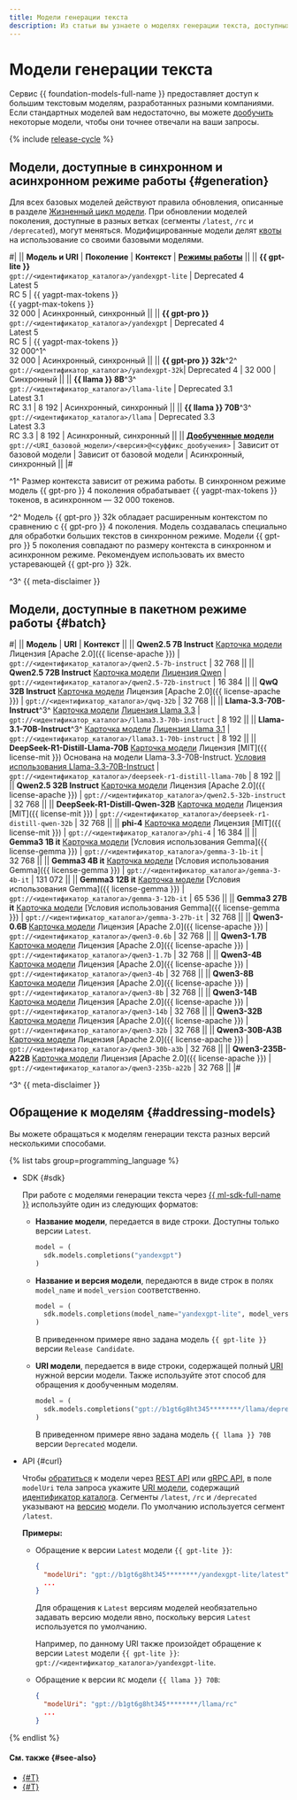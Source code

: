 ```yaml
---
title: Модели генерации текста
description: Из статьи вы узнаете о моделях генерации текста, доступных в сервисе {{ foundation-models-name }}.
---
```


# Модели генерации текста

Сервис {{ foundation-models-full-name }} предоставляет доступ к большим текстовым моделям, разработанных разными компаниями. Если стандартных моделей вам недостаточно, вы можете [дообучить](../tuning/index.md) некоторые модели, чтобы они точнее отвечали на ваши запросы.

{% include [release-cycle](../../../_includes/foundation-models/release-cycle.md) %}

## Модели, доступные в синхронном и асинхронном режиме работы {#generation}

Для всех базовых моделей действуют правила обновления, описанные в разделе [Жизненный цикл модели](#model-lifecycle). При обновлении моделей поколения, доступные в разных ветках (сегменты `/latest`, `/rc` и `/deprecated`), могут меняться. Модифицированные модели делят [квоты](../limits.md#quotas) на использование со своими базовыми моделями.

#|
|| **Модель и URI** | **Поколение** | **Контекст** | **[Режимы работы](../index.md#working-mode)** ||
|| **{{ gpt-lite }}** </br>`gpt://<идентификатор_каталога>/yandexgpt-lite`	| Deprecated 4</br>Latest 5</br>RC 5 | {{ yagpt-max-tokens }}</br>{{ yagpt-max-tokens }}</br>32 000 | Асинхронный, синхронный ||
|| **{{ gpt-pro }}** </br>`gpt://<идентификатор_каталога>/yandexgpt` | Deprecated 4</br>Latest 5</br>RC 5 | {{ yagpt-max-tokens }}</br>32 000^1^</br>32 000 | Асинхронный, синхронный ||
|| **{{ gpt-pro }} 32k**^2^ </br>`gpt://<идентификатор_каталога>/yandexgpt-32k`| Deprecated 4 | 32 000 | Синхронный ||
|| **{{ llama }} 8B**^3^ </br>`gpt://<идентификатор_каталога>/llama-lite` | Deprecated 3.1</br>Latest 3.1</br>RC 3.1 | 8 192 | Асинхронный, синхронный ||
|| **{{ llama }} 70B**^3^ </br>`gpt://<идентификатор_каталога>/llama` | Deprecated 3.3</br>Latest 3.3</br>RC 3.3 | 8 192 | Асинхронный, синхронный ||
|| [**Дообученные модели**](../tuning/index.md) </br>`gpt://<URI_базовой_модели>/<версия>@<суффикс_дообучения>` | Зависит от базовой модели | Зависит от базовой модели | Асинхронный, синхронный ||
|#

^1^ Размер контекста зависит от режима работы. В синхронном режиме модель {{ gpt-pro }} 4 поколения обрабатывает {{ yagpt-max-tokens }} токенов, в асинхронном — 32 000 токенов. 

^2^ Модель {{ gpt-pro }} 32k обладает расширенным контекстом по сравнению с {{ gpt-pro }} 4 поколения. Модель создавалась специально для обработки больших текстов в синхронном режиме. Модели {{ gpt-pro }} 5 поколения совпадают по размеру контекста в синхронном и асинхронном режиме. Рекомендуем использовать их вместо устаревающей {{ gpt-pro }} 32k. 

^3^ {{ meta-disclaimer }}

## Модели, доступные в пакетном режиме работы {#batch}

#|
|| **Модель** | **URI** | **Контекст** ||
|| **Qwen2.5 7B Instruct** 
[Карточка модели](https://huggingface.co/Qwen/Qwen2.5-7B-Instruct)
Лицензия [Apache 2.0]({{ license-apache }})  | `gpt://<идентификатор_каталога>/qwen2.5-7b-instruct` | 32 768 ||
|| **Qwen2.5 72B Instruct** 
[Карточка модели](https://huggingface.co/Qwen/Qwen2.5-72B-Instruct)
[Лицензия Qwen](https://huggingface.co/Qwen/Qwen2.5-72B-Instruct/blob/main/LICENSE)  | `gpt://<идентификатор_каталога>/qwen2.5-72b-instruct` | 16 384 ||
|| **QwQ 32B Instruct** 
[Карточка модели](https://huggingface.co/Qwen/QwQ-32B)
Лицензия [Apache 2.0]({{ license-apache }}) | `gpt://<идентификатор_каталога>/qwq-32b` | 32 768 ||
|| **Llama-3.3-70B-Instruct**^3^ 
[Карточка модели](https://huggingface.co/meta-llama/Llama-3.3-70B-Instruct)
[Лицензия Llama 3.3](https://huggingface.co/meta-llama/Llama-3.3-70B-Instruct/blob/main/LICENSE) | `gpt://<идентификатор_каталога>/llama3.3-70b-instruct` | 8 192 ||
|| **Llama-3.1-70B-Instruct**^3^
[Карточка модели](https://huggingface.co/meta-llama/Llama-3.1-70B-Instruct)
[Лицензия Llama 3.1](https://huggingface.co/meta-llama/Llama-3.1-70B-Instruct/blob/main/LICENSE)  | `gpt://<идентификатор_каталога>/llama3.1-70b-instruct` | 8 192 ||
|| **DeepSeek-R1-Distill-Llama-70B** 
[Карточка модели](https://huggingface.co/deepseek-ai/DeepSeek-R1-Distill-Llama-70B)
Лицензия [MIT]({{ license-mit }})
Основана на модели Llama-3.3-70B-Instruct. [Условия использования Llama-3.3-70B-Instruct](https://huggingface.co/meta-llama/Llama-3.3-70B-Instruct/blob/main/LICENSE) | `gpt://<идентификатор_каталога>/deepseek-r1-distill-llama-70b` | 8 192 ||
|| **Qwen2.5 32B Instruct** 
[Карточка модели](https://huggingface.co/Qwen/Qwen2.5-32B-Instruct)
Лицензия [Apache 2.0]({{ license-apache }}) | `gpt://<идентификатор_каталога>/qwen2.5-32b-instruct` | 32 768 ||
|| **DeepSeek-R1-Distill-Qwen-32B** 
[Карточка модели](https://huggingface.co/deepseek-ai/DeepSeek-R1-Distill-Qwen-32B)
Лицензия [MIT]({{ license-mit }}) | `gpt://<идентификатор_каталога>/deepseek-r1-distill-qwen-32b` | 32 768 ||
|| **phi-4** 
[Карточка модели](https://huggingface.co/microsoft/phi-4)
Лицензия [MIT]({{ license-mit }})  | `gpt://<идентификатор_каталога>/phi-4` | 16 384 ||
|| **Gemma3 1B it**
[Карточка модели](https://huggingface.co/google/gemma-3-1b-it)
[Условия использования Gemma]({{ license-gemma }}) | `gpt://<идентификатор_каталога>/gemma-3-1b-it` | 32 768 ||
|| **Gemma3 4B it**
[Карточка модели](https://huggingface.co/google/gemma-3-4b-it)
[Условия использования Gemma]({{ license-gemma }}) | `gpt://<идентификатор_каталога>/gemma-3-4b-it` | 131 072 ||
|| **Gemma3 12B it**
[Карточка модели](https://huggingface.co/google/gemma-3-4b-it)
[Условия использования Gemma]({{ license-gemma }}) | `gpt://<идентификатор_каталога>/gemma-3-12b-it` | 65 536 ||
|| **Gemma3 27B it**
[Карточка модели](https://huggingface.co/google/gemma-3-4b-it)
[Условия использования Gemma]({{ license-gemma }}) | `gpt://<идентификатор_каталога>/gemma-3-27b-it` | 32 768 ||
|| **Qwen3-0.6B** 
[Карточка модели](https://huggingface.co/Qwen/Qwen3-0.6B)
Лицензия [Apache 2.0]({{ license-apache }}) | `gpt://<идентификатор_каталога>/qwen3-0.6b` | 32 768 ||
|| **Qwen3-1.7B** 
[Карточка модели](https://huggingface.co/Qwen/Qwen3-1.7B)
Лицензия [Apache 2.0]({{ license-apache }}) | `gpt://<идентификатор_каталога>/qwen3-1.7b` | 32 768 ||
|| **Qwen3-4B** 
[Карточка модели](https://huggingface.co/Qwen/Qwen3-4B)
Лицензия [Apache 2.0]({{ license-apache }}) | `gpt://<идентификатор_каталога>/qwen3-4b` | 32 768 ||
|| **Qwen3-8B** 
[Карточка модели](https://huggingface.co/Qwen/Qwen3-8B)
Лицензия [Apache 2.0]({{ license-apache }}) | `gpt://<идентификатор_каталога>/qwen3-8b` | 32 768 ||
|| **Qwen3-14B** 
[Карточка модели](https://huggingface.co/Qwen/Qwen3-14B)
Лицензия [Apache 2.0]({{ license-apache }}) | `gpt://<идентификатор_каталога>/qwen3-14b` | 32 768 ||
|| **Qwen3-32B** 
[Карточка модели](https://huggingface.co/Qwen/Qwen3-32B)
Лицензия [Apache 2.0]({{ license-apache }}) | `gpt://<идентификатор_каталога>/qwen3-32b` | 32 768 ||
|| **Qwen3-30B-A3B** 
[Карточка модели](https://huggingface.co/Qwen/Qwen3-30B-A3B)
Лицензия [Apache 2.0]({{ license-apache }}) | `gpt://<идентификатор_каталога>/qwen3-30b-a3b` | 32 768 ||
|| **Qwen3-235B-A22B** 
[Карточка модели](https://huggingface.co/Qwen/Qwen3-235B-A22B)
Лицензия [Apache 2.0]({{ license-apache }}) | `gpt://<идентификатор_каталога>/qwen3-235b-a22b` | 32 768 ||
|# 

^3^ {{ meta-disclaimer }}

## Обращение к моделям {#addressing-models}

Вы можете обращаться к моделям генерации текста разных версий несколькими способами.

{% list tabs group=programming_language %}

- SDK {#sdk}

  При работе с моделями генерации текста через [{{ ml-sdk-full-name }}](../../sdk/index.md) используйте один из следующих форматов:

  * **Название модели**, передается в виде строки. Доступны только версии `Latest`.

      ```python
      model = (
        sdk.models.completions("yandexgpt")
      )
      ```

  * **Название и версия модели**, передаются в виде строк в полях `model_name` и `model_version` соответственно.

      ```python
      model = (
        sdk.models.completions(model_name="yandexgpt-lite", model_version="rc")
      )
      ```

      В приведенном примере явно задана модель `{{ gpt-lite }}` версии `Release Candidate`.

  * **URI модели**, передается в виде строки, содержащей полный [URI](#generation) нужной версии модели. Также используйте этот способ для обращения к дообученным моделям.

      ```python
      model = (
        sdk.models.completions("gpt://b1gt6g8ht345********/llama/deprecated")
      )
      ```

      В приведенном примере явно задана модель `{{ llama }} 70B` версии `Deprecated` модели. 

- API {#curl}

  Чтобы [обратиться](../../operations/yandexgpt/create-prompt.md) к модели через [REST API](../../text-generation/api-ref/index.md) или [gRPC API](../../text-generation/api-ref/grpc/index.md), в поле `modelUri` тела запроса укажите [URI модели](#generation), содержащий [идентификатор каталога](../../../resource-manager/operations/folder/get-id.md). Сегменты `/latest`, `/rc` и `/deprecated` указывают на [версию](#model-lifecycle) модели. По умолчанию используется сегмент `/latest`.

  **Примеры:**

  * Обращение к версии `Latest` модели `{{ gpt-lite }}`:

      ```json
      {
        "modelUri": "gpt://b1gt6g8ht345********/yandexgpt-lite/latest"
        ...
      }
      ```

      Для обращения к `Latest` версиям моделей необязательно задавать версию модели явно, поскольку версия `Latest` используется по умолчанию.
      
      Например, по данному URI также произойдет обращение к версии `Latest` модели `{{ gpt-lite }}`: `gpt://<идентификатор_каталога>/yandexgpt-lite`.

  * Обращение к версии `RC` модели `{{ llama }} 70B`:

      ```json
      {
        "modelUri": "gpt://b1gt6g8ht345********/llama/rc"
        ...
      }
      ```

{% endlist %}


#### См. также {#see-also}

* [{#T}](../../operations/yandexgpt/create-prompt.md)
* [{#T}](../../operations/yandexgpt/async-request.md)

